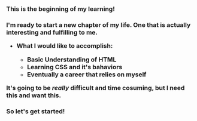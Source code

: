 <!DOCTYPE html>
<html>
<head>
<title>Hello-world</title>
</head>
<body>
<h3>This is the beginning of my learning!<h3>
<p>I'm ready to start a new chapter of my life. One that is actually interesting and fulfilling to me.</p>
<p>
  <ul>
    <li>What I would like to accomplish:</li>
      <ul>
        <li>Basic Understanding of HTML</li>
        <li>Learning CSS and it's bahaviors</li>
        <li>Eventually a career that relies on myself</li>
      </ul>
  </ul>
</p>
<p>It's going to be <i>really</i> difficult and time cosuming, but I need this and want this.</p>

<h3>So let's get started!</h3>

</body>
</html>

